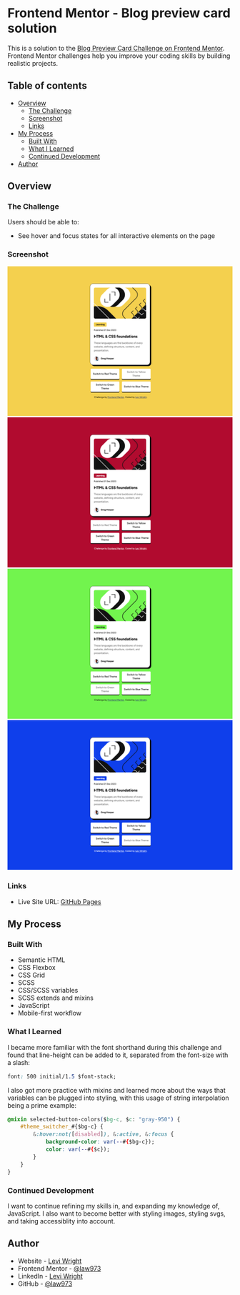 # Frontend Mentor - Blog preview card solution

This is a solution to the [Blog Preview Card Challenge on Frontend Mentor](https://www.frontendmentor.io/challenges/blog-preview-card-ckPaj01IcS). Frontend Mentor challenges help you improve your coding skills by building realistic projects. 

## Table of contents

- [Overview](#overview)
  - [The Challenge](#the-challenge)
  - [Screenshot](#screenshot)
  - [Links](#links)
- [My Process](#my-process)
  - [Built With](#built-with)
  - [What I Learned](#what-i-learned)
  - [Continued Development](#continued-development)
- [Author](#author)

## Overview

### The Challenge

Users should be able to:

- See hover and focus states for all interactive elements on the page

### Screenshot

![](./screenshot/screenshot.png)
![](./screenshot/screenshot_red.png)
![](./screenshot/screenshot_green.png)
![](./screenshot/screenshot_blue.png)

### Links

<!-- - Solution URL: [Frontend Mentor](  ) -->
- Live Site URL: [GitHub Pages](https://law973.github.io/blog-preview-card/)

## My Process

### Built With

- Semantic HTML
- CSS Flexbox
- CSS Grid
- SCSS
- CSS/SCSS variables
- SCSS extends and mixins
- JavaScript
- Mobile-first workflow

### What I Learned

I became more familiar with the font shorthand during this challenge and found that line-height can be added to it, separated from the font-size with a slash:

```css
font: 500 initial/1.5 $font-stack;
```

I also got more practice with mixins and learned more about the ways that variables can be plugged into styling, with this usage of string interpolation being a prime example:

```css
@mixin selected-button-colors($bg-c, $c: "gray-950") {
    #theme_switcher_#{$bg-c} {
        &:hover:not([disabled]), &:active, &:focus {
            background-color: var(--#{$bg-c});
            color: var(--#{$c});
        }
    }
}
```

### Continued Development

I want to continue refining my skills in, and expanding my knowledge of, JavaScript. I also want to become better with styling images, styling svgs, and taking accessiblity into account.

## Author

- Website - [Levi Wright](https://leviwright.netlify.app/)
- Frontend Mentor - [@law973](https://www.frontendmentor.io/profile/law973)
- LinkedIn - [Levi Wright](https://www.linkedin.com/in/levi-arthur-wright/)
- GitHub - [@law973](https://github.com/law973)